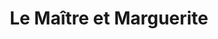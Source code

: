 ---
layout: card_flex_nav
lang: FR
title:  Le Maître et Marguerite
isbn: 9782749814162
cover: /assets/images/FR/MM_FR_005_front.jpg
bcover: /assets/images/FR/MM_FR_005_back.jpg
pubyr:  05/2018
editor: Couverture de \"L\'Avant-Scène\" / bimensuel 
acqdt: 07/2019
acqplace: eBay Allemagne 
contrib: P
---